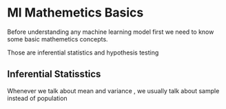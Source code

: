 # Ml Mathemetics Basics

Before understanding any machine learning model first we need to know some basic mathemetics concepts.

Those are inferential statistics and hypothesis testing

## Inferential Statisstics 

Whenever we talk about mean and variance , we usually talk about sample instead of population